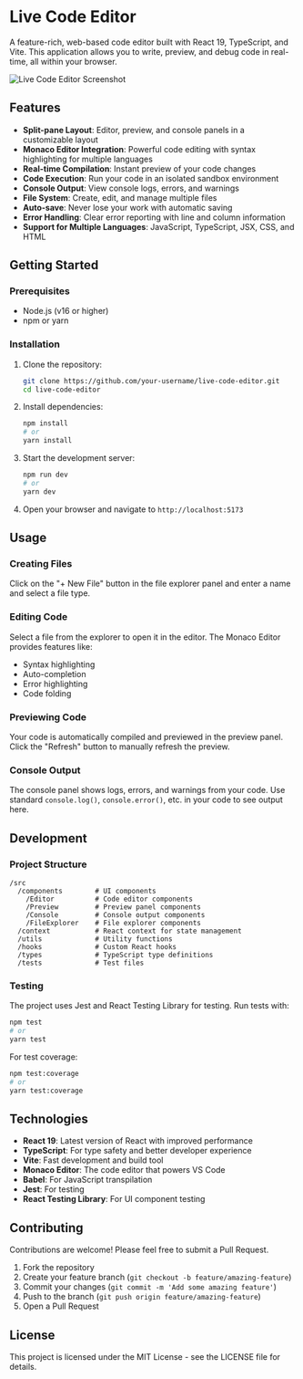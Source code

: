 # Live Code Editor

A feature-rich, web-based code editor built with React 19, TypeScript, and Vite. This application allows you to write, preview, and debug code in real-time, all within your browser.

![Live Code Editor Screenshot](screenshot.png)

## Features

- **Split-pane Layout**: Editor, preview, and console panels in a customizable layout
- **Monaco Editor Integration**: Powerful code editing with syntax highlighting for multiple languages
- **Real-time Compilation**: Instant preview of your code changes
- **Code Execution**: Run your code in an isolated sandbox environment
- **Console Output**: View console logs, errors, and warnings
- **File System**: Create, edit, and manage multiple files
- **Auto-save**: Never lose your work with automatic saving
- **Error Handling**: Clear error reporting with line and column information
- **Support for Multiple Languages**: JavaScript, TypeScript, JSX, CSS, and HTML

## Getting Started

### Prerequisites

- Node.js (v16 or higher)
- npm or yarn

### Installation

1. Clone the repository:
   ```bash
   git clone https://github.com/your-username/live-code-editor.git
   cd live-code-editor
   ```

2. Install dependencies:
   ```bash
   npm install
   # or
   yarn install
   ```

3. Start the development server:
   ```bash
   npm run dev
   # or
   yarn dev
   ```

4. Open your browser and navigate to `http://localhost:5173`

## Usage

### Creating Files

Click on the "+ New File" button in the file explorer panel and enter a name and select a file type.

### Editing Code

Select a file from the explorer to open it in the editor. The Monaco Editor provides features like:

- Syntax highlighting
- Auto-completion
- Error highlighting
- Code folding

### Previewing Code

Your code is automatically compiled and previewed in the preview panel. Click the "Refresh" button to manually refresh the preview.

### Console Output

The console panel shows logs, errors, and warnings from your code. Use standard `console.log()`, `console.error()`, etc. in your code to see output here.

## Development

### Project Structure

```
/src
  /components        # UI components
    /Editor          # Code editor components
    /Preview         # Preview panel components
    /Console         # Console output components
    /FileExplorer    # File explorer components
  /context           # React context for state management
  /utils             # Utility functions
  /hooks             # Custom React hooks
  /types             # TypeScript type definitions
  /tests             # Test files
```

### Testing

The project uses Jest and React Testing Library for testing. Run tests with:

```bash
npm test
# or
yarn test
```

For test coverage:

```bash
npm test:coverage
# or
yarn test:coverage
```

## Technologies

- **React 19**: Latest version of React with improved performance
- **TypeScript**: For type safety and better developer experience
- **Vite**: Fast development and build tool
- **Monaco Editor**: The code editor that powers VS Code
- **Babel**: For JavaScript transpilation
- **Jest**: For testing
- **React Testing Library**: For UI component testing

## Contributing

Contributions are welcome! Please feel free to submit a Pull Request.

1. Fork the repository
2. Create your feature branch (`git checkout -b feature/amazing-feature`)
3. Commit your changes (`git commit -m 'Add some amazing feature'`)
4. Push to the branch (`git push origin feature/amazing-feature`)
5. Open a Pull Request

## License

This project is licensed under the MIT License - see the LICENSE file for details.
